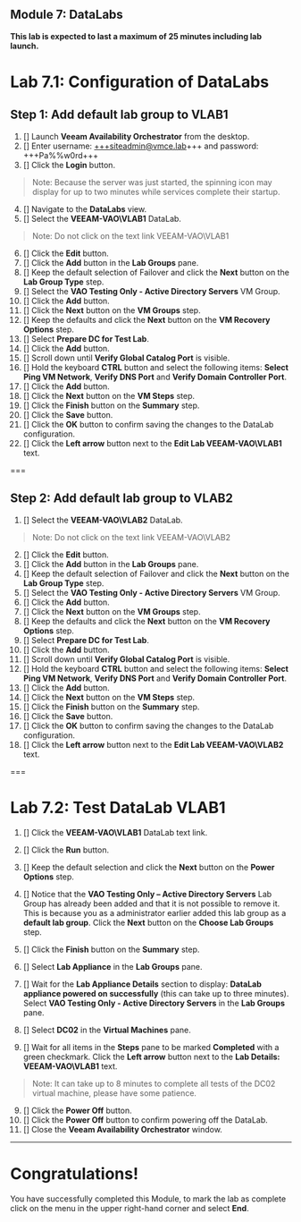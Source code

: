 Module 7: DataLabs
---
**This lab is expected to last a maximum of 25 minutes including lab launch.**

# Lab 7.1: Configuration of DataLabs

## Step 1: Add default lab group to VLAB1

1. [] Launch **Veeam Availability Orchestrator** from the desktop.
2. [] Enter username: +++siteadmin@vmce.lab+++ and password: +++Pa%%w0rd+++
3. [] Click the **Login** button.
> Note: Because the server was just started, the spinning icon may display for up to two minutes while services complete their startup.

4. [] Navigate to the **DataLabs** view.
5. [] Select the **VEEAM-VAO\VLAB1** DataLab.
> Note: Do not click on the text link VEEAM-VAO\VLAB1

6. [] Click the **Edit** button.
7. [] Click the **Add** button in the **Lab Groups** pane.
8. [] Keep the default selection of Failover and click the **Next** button on the **Lab Group Type** step.
9. [] Select the **VAO Testing Only - Active Directory Servers** VM Group.
10. [] Click the **Add** button.
11. [] Click the **Next** button on the **VM Groups** step.
12. [] Keep the defaults and click the **Next** button on the **VM Recovery Options** step.
13. [] Select **Prepare DC for Test Lab**.
14. [] Click the **Add** button.
15. [] Scroll down until **Verify Global Catalog Port** is visible.
16. [] Hold the keyboard **CTRL** button and select the following items: **Select Ping VM Network**, **Verify DNS Port** and **Verify Domain Controller Port**.
17. [] Click the **Add** button.
18. [] Click the **Next** button on the **VM Steps** step.
19. [] Click the **Finish** button on the **Summary** step.
20. [] Click the **Save** button.
21. [] Click the **OK** button to confirm saving the changes to the DataLab configuration.
22. [] Click the **Left arrow** button next to the **Edit Lab VEEAM-VAO\VLAB1** text.

===

## Step 2: Add default lab group to VLAB2

1. [] Select the **VEEAM-VAO\VLAB2** DataLab.
> Note: Do not click on the text link VEEAM-VAO\VLAB2

2. [] Click the **Edit** button.
3. [] Click the **Add** button in the **Lab Groups** pane.
4. [] Keep the default selection of Failover and click the **Next** button on the **Lab Group Type** step.
5. [] Select the **VAO Testing Only - Active Directory Servers** VM Group.
6. [] Click the **Add** button.
7. [] Click the **Next** button on the **VM Groups** step.
8. [] Keep the defaults and click the **Next** button on the **VM Recovery Options** step.
9. [] Select **Prepare DC for Test Lab**.
10. [] Click the **Add** button.
11. [] Scroll down until **Verify Global Catalog Port** is visible.
12. [] Hold the keyboard **CTRL** button and select the following items: **Select Ping VM Network**, **Verify DNS Port** and **Verify Domain Controller Port**.
13. [] Click the **Add** button.
14. [] Click the **Next** button on the **VM Steps** step.
15. [] Click the **Finish** button on the **Summary** step.
16. [] Click the **Save** button.
17. [] Click the **OK** button to confirm saving the changes to the DataLab configuration.
18. [] Click the **Left arrow** button next to the **Edit Lab VEEAM-VAO\VLAB2** text.

===

# Lab 7.2: Test DataLab VLAB1

1. [] Click the **VEEAM-VAO\VLAB1** DataLab text link.
2. [] Click the **Run** button.
3. [] Keep the default selection and click the **Next** button on the **Power Options** step.

3. [] Notice that the **VAO Testing Only – Active Directory Servers** Lab Group has already been added and that it is not possible to remove it. This is because you as a administrator earlier added this lab group as a **default lab group**. Click the **Next** button on the **Choose Lab Groups** step.
4. [] Click the **Finish** button on the **Summary** step.
5. [] Select **Lab Appliance** in the **Lab Groups** pane.
6. [] Wait for the **Lab Appliance Details** section to display: **DataLab appliance powered on successfully** (this can take up to three minutes). Select **VAO Testing Only - Active Directory Servers** in the **Lab Groups** pane.
7. [] Select **DC02** in the **Virtual Machines** pane.
8. [] Wait for all items in the **Steps** pane to be marked **Completed** with a green checkmark. Click the **Left arrow** button next to the **Lab Details: VEEAM-VAO\VLAB1** text.
> Note: It can take up to 8 minutes to complete all tests of the DC02 virtual machine, please have some patience.

9. [] Click the **Power Off** button.
10. [] Click the **Power Off** button to confirm powering off the DataLab.
11. [] Close the **Veeam Availability Orchestrator** window.

---

# Congratulations!

You have successfully completed this Module, to mark the lab as complete click on the menu in the upper right-hand corner and select **End**.
